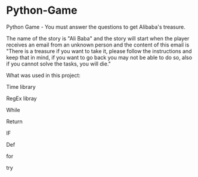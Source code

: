 # Python-Game
Python Game - You must answer the questions to get Alibaba's treasure.

The name of the story is "Ali Baba" and the story will start when the player receives an email from an unknown person and the content of this email is "There is a treasure if you want to take it, please follow the instructions and keep that in mind, if you want to go back you may not be able to do so, also if you cannot solve the tasks, you will die."



What was used in this project:


Time library

RegEx libray 

While 

Return 

IF

Def 

for 

try 
